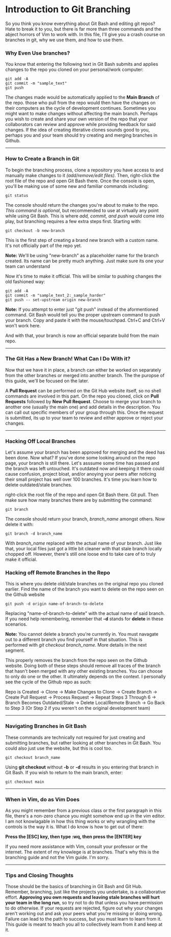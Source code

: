# Introduction to Git Branching
So you think you know everything about Git Bash and editing git repos? Hate to break it to you, but there is far more than three commands and the abject horrors of Vim to work with. In this file, I'll give you a crash course on branches in git, why we use them, and how to use them.
### Why Even Use branches?
You know that entering the following text in Git Bash submits and applies changes to the repo you cloned on your personal/work computer:
```
git add -A
git commit -m "sample_text"
git push
```
The changes made would be automatically applied to the **Main Branch** of the repo. those who pull from the repo would then have the changes on their computers as the cycle of development continues. Sometimes you might want to make changes without affecting the main branch. Perhaps you wish to create and share your own version of the repo that your collaborators can review and approve while providing feedback for said changes. If the idea of creating itterative clones sounds good to you, perhaps you and your team should try creating and merging branches in Github.

----------
### How to Create a Branch in Git
To begin the branching process, clone a repository you have access to and manually make changes to it *(add/remove/edit files)*. Then, right-click the root file of the repo and open Git Bash there. Once the console is open, you'll be making use of some new and familiar commands including:
```
git status
```
The console should return the changes you're about to make to the repo. *This command is optional*, but recommended to use at virtually any point while using Git Bash. This is where *add, commit, and push* would come into play, but branching requires a few extra steps first. Starting with:
```
git checkout -b new-branch
```
This is the first step of creating a brand new branch with a custom name. It's not officially part of the repo yet.

**Note:** We'll be using "new-branch" as a placeholder name for the branch created. Its name can be pretty much anything. Just make sure its one your team can understand

Now it's time to make it official. This will be similar to pushing changes the old fashioned way:
```
git add -A
git commit -m "sample_text_2:_sample_harder"
git push -- set-upstream origin new-branch
```
**Note:** If you attempt to enter just "git push" instead of the aformentioned command. Git Bash would tell you the proper upstream command to push your branch. Copy and paste it with the mouse/touchpad. Ctrl+C and Ctrl+V won't work here.

And with that, your branch is now an official separate build from the main repo.

----------

### The Git Has a New Branch! What Can I Do With it?
Now that we have it in place, a branch can either be worked on separately from the other branches or merged into another branch. The the puropse of this guide, we'll be focused on the later.

A **Pull Request** can be performed on the Git Hub website itself, so no shell commands are involved in this part. On the repo you cloned, click on **Pull Requests** followed by **New Pull Request**. Choose to merge your branch to another one (usually the main one) and add details in the description. You can call out specific members of your group through this. Once the request is submitted, its up to your team to review and either approve or reject your changes.

----------
### Hacking Off Local Branches
Let's assume your branch has been approved for merging and the deed has been done. Now what? If you've done some looking around on the repo page, your branch is still there. Let's asssume some time has passed and the branch was left untouched. It's outdated now and keeping it there could cause confusion, project bloat, and/or anoying your peers after noticing their small project has well over 100 branches. It's time you learn how to delete outdated/stale branches. 

right-click the root file of the repo and open Git Bash there. Git pull. Then make sure how many branches there are by submitting the command:
```
git branch
```
The console should return your branch, *branch_name* amongst others. Now delete it with:
```
git branch -d branch_name
```
With *branch_name* replaced with the actual name of your branch. Just like that, your local files just got a little bit cleaner with that stale branch locally chopped off. However, there's still one loose end to take care of to truly make it official.

### Hacking off Remote Branches in the Repo

This is where you delete old/stale branches on the original repo you cloned earlier. Find the name of the branch you want to delete on the repo seen on the Github website
```
git push -d origin name-of-branch-to-delete
```
Replacing "name-of-branch-to-delete" with the actual name of said branch. If you need help remembering, remember that **-d** stands for **delete** in these scenarios.

**Note:** You cannot delete a branch you're currently in. You must navagate out to a different branch you find yourself in that situation. This is performed with *git checkout branch_name*. More details in the next segment.

This properly removes the branch from the repo seen on the Github website. Doing both of these steps should remove all traces of the branch that hasn't been merged with any other existing branches. You can choose to only do one or the other. It ultimately depends on the context. I personally see the cycle of the Github repo as such:

Repo is Created -> Clone -> Make Changes to Clone -> Create Branch -> Create Pull Request -> Process Request -> Repeat Steps 3 Through 6 -> Branch Becomes Outdated/Stale -> Delete Local/Remote Branch -> Go Back to Step 3 (Or Step 2 if you weren't on the original development team)


----------

### Navigating Branches in Git Bash
These commands are technically not required for just creating and submitting branches, but rather looking at other branches in Git Bash. You could also just use the website, but this is cool too.
```
git checkout branch_name
```
Using **git checkout** without **-b** or **-d** results in you entering that branch in Git Bash. If you wish to return to the main branch, enter:
```
git checkout main
```

----------
### When in Vim, do as Vim Does
As you might remember from a previous class or the first paragraph in this file, there's a non-zero chance you might somehow end up in the vim editor. I am not knowlagable in how this thing works or why wrangling with the controls is the way it is. What I do know is how to get out of there:

**Press the [ESC] key, then type :wq, then press the [ENTER] key**

If you need more assistance with Vim, consult your professor or the internet. The extent of my knowlege is at branches. That's why this is the branching guide and not the Vim guide. I'm sorry.

----------
### Tips and Closing Thoughts
Those should be the basics of branching in Git Bash and Git Hub. Remember, branching, just like the projects you undertake, is a collaborative effort. **Approving you own requests and leaving stale branches will hurt your team in the long run**, so try not to do that unless you have permission to do otherwise. If your requests are rejected, figure out why your changes aren't working out and ask your peers what you're missing or doing wrong. Failure can lead to the path to success, but you must learn to learn from it. This guide is meant to teach you all to collectively learn from it and keep at it.
